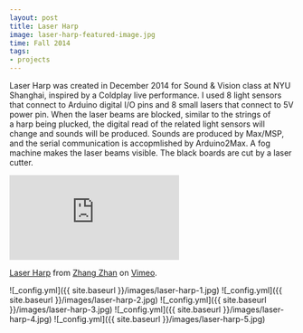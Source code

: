 ```yaml
---
layout: post
title: Laser Harp
image: laser-harp-featured-image.jpg
time: Fall 2014
tags:
- projects
---
```


Laser Harp was created in December 2014 for Sound & Vision class at NYU Shanghai, inspired by a Coldplay live performance. I used 8 light sensors that connect to Arduino digital I/O pins and 8 small lasers that connect to 5V power pin. When the laser beams are blocked, similar to the strings of a harp being plucked, the digital read of the related light sensors will change and sounds will be produced. Sounds are produced by Max/MSP, and the serial communication is accopmlished by Arduino2Max. A fog machine makes the laser beams visible. The black boards are cut by a laser cutter.

<iframe src="https://player.vimeo.com/video/191446615" frameborder="0" webkitallowfullscreen mozallowfullscreen allowfullscreen></iframe>
<p><a href="https://vimeo.com/191446615">Laser Harp</a> from <a href="https://vimeo.com/user36907083">Zhang Zhan</a> on <a href="https://vimeo.com">Vimeo</a>.</p>

![_config.yml]({{ site.baseurl }}/images/laser-harp-1.jpg)
![_config.yml]({{ site.baseurl }}/images/laser-harp-2.jpg)
![_config.yml]({{ site.baseurl }}/images/laser-harp-3.jpg)
![_config.yml]({{ site.baseurl }}/images/laser-harp-4.jpg)
![_config.yml]({{ site.baseurl }}/images/laser-harp-5.jpg)